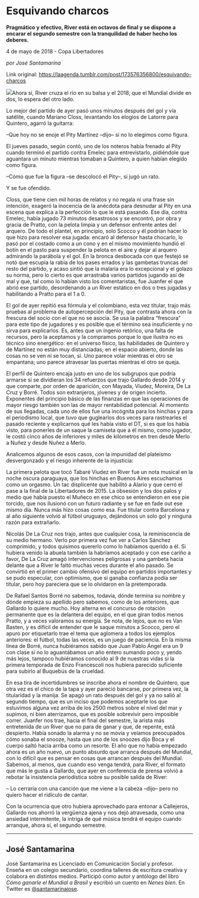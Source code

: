 # Esquivando charcos

**Pragmático y efectivo, River está en octavos de final y se dispone a encarar el segundo semestre con la tranquilidad de haber hecho los deberes.**

4 de mayo de 2018 - Copa Libertadores

_por José Santamarina_

Link original: https://laagenda.tumblr.com/post/173576356800/esquivando-charcos

![](https://64.media.tumblr.com/ece6b5906b068456ed3a10815de80b8f/tumblr_inline_p87lw9LgHp1t6q87u_500.png)Ahora sí, River cruza el río en su balsa y el 2018, que el Mundial divide en dos, lo espera del otro lado.

Lo mejor del partido de ayer pasó unos minutos después del gol y vía satélite, cuando Mariano Closs, levantando los elogios de Latorre para Quintero, agarró la guitarra: 

–Que hoy no se enoje el Pity Martínez –dijo– si no lo elegimos como figura.

El jueves pasado, según contó, uno de los noteros había frenado al Pity cuando terminó el partido contra Emelec para entrevistarlo, pidiéndole que aguantara un minuto mientras tomaban a Quintero, a quien habían elegido como figura.

–Cómo que fue la figura –se descolocó el Pity–, si jugó un rato. 

Y se fue ofendido.

Closs, que tiene cien mil horas de relatos y no regala ni una frase sin intención, exageró la inocencia de la anécdota para desnudar al Pity en una escena que explica a la perfección lo que le está pasando. Ese día, contra Emelec, había jugado 73 minutos desastrosos y se encontró, por obra y gracia de Pratto, con la pelota limpia y un defensor enfrente antes del arquero. De todo el plantel, en principio, solo Scocco y él podrían hacer lo que hizo para resolver esa jugada: encaró al defensor hasta chocarlo, lo pasó por el costado como a un cono y en el mismo movimiento hundió el botín en el pasto para suspender la pelota en el aire y dejar al arquero admirando la parábola y el gol. En la bronca desbocada con que festejó se notó que escupía la rabia de los pases errados y las gambetas truncas del resto del partido, y acaso sintió que la malaria era lo excepcional y el golazo su norma, pero lo cierto es que arrastraba varios partidos jugando así de mal y que, tal como lo habían visto los comentaristas, fue Juanfer el que abrió ese partido, desordenando a un River estático en dos o tres jugadas y habilitando a Pratto para el 1 a 0.

El gol de ayer repitió esa fórmula y el colombiano, esta vez titular, trajo más pruebas al problema de autopercepción del Pity, que contrasta ahora con la frescura del socio con el que no se asocia. Se usa la palabra “frescura” para este tipo de jugadores y es posible que el término sea insuficiente y no sirva para explicarlos. Es, antes que un ingenio retórico, una falta de recursos, pero la aceptamos y la compramos porque lo que ilustra no es técnico sino energético: en el universo físico, las habilidades de Quintero y de Martínez no están muy distanciadas; en el espacio abierto, donde las cosas no se ven ni se tocan, sí. Uno parece volar mientras el otro se empantana; uno parece atravesar las puertas mientras el otro se queja.




El perfil de Quintero encaja justo en uno de los subgrupos que podría armarse si se dividieran los 34 refuerzos que trajo Gallardo desde 2014 y que comparte, por orden de aparición, con Mayada, Viudez, Moreira, De La Cruz y Borré. Todos son extranjeros, jóvenes y de origen incierto. Exponentes del principio básico de las finanzas en que las operaciones de mayor riesgo también son las de mayor rentabilidad potencial. Al momento de sus llegadas, cada uno de ellos fue una incógnita para los hinchas y para el periodismo local, que tuvo que guglearlos dos veces para rastrearles el pasado reciente y explicarnos qué les había visto el DT, si es que los había visto, para ponerles de un saque la camiseta que a él mismo, como jugador, le costó cinco años de inferiores y miles de kilómetros en tren desde Merlo a Nuñez y desde Nuñez a Merlo.

Analicemos algunos de esos casos, con la impunidad del plateísmo desvergonzado y el riesgo inherente de la injusticia:

La primera pelota que tocó Tabaré Viudez en River fue un nota musical en la noche oscura paraguaya, que los hinchas en Buenos Aires escuchamos como un orgasmo. Un tac displicente que habilitó a Alario y que cerró el pase a la final de la Libertadores de 2015. La obsesión y los dos palos y medio que había puesto el Muñeco en ese chico se entendieron en ese pie torcido, que nos ilusionó con un futuro radiante y se fue en fade out ese mismo día. Nunca más hizo cosas como esa. Fue titular contra Barcelona y al año siguiente volvió al fútbol uruguayo, dejándonos un solo gol y ninguna razón para extrañarlo.

Nicolás De La Cruz nos trajo, antes que cualquier cosa, la reminiscencia de su medio hermano. Verlo por primera vez fue ver a Carlos Sánchez comprimido, y todos quisimos quererlo como lo habíamos querido a él. Si hubiera venido la abuela también la habríamos aceptado y con ese cariño a favor, De La Cruz amagó intervenciones peligrosas y una gambeta hacia delante que a River le faltó muchas veces durante el año pasado. Se convirtió en el primer cambio ofensivo del equipo en partidos importantes y se pudo especular, con optimismo, que si ganaba confianza podía ser titular, pero hoy pareciera que se lo olvidaron en la pretemporada.

De Rafael Santos Borré no sabemos, todavía, dónde termina su nombre y dónde empieza su apellido pero sabemos, como de los anteriores, que Gallardo lo quiere mucho. Hoy alterna en el concurso de rotación permanente que es la delantera del equipo, en el que giran todos menos Pratto, y a veces valoramos su energía. Se nota, de lejos, que no es Van Basten, y es difícil de entender que le saque minutos a Scocco, pero el apuro por etiquetarlo trae el tema que aglomera a todos los ejemplos anteriores: el fútbol, todas las veces, es un juego de paciencia. En la misma línea de Borré, nunca hubiéramos sabido que Juan Pablo Ángel era un 9 con clase si no lo aguantábamos un año entero sumando poco y, yendo más lejos, tampoco hubiéramos conocido al 9 de nuestras vidas si la primera temporada de Enzo Francescoli nos hubiera parecido suficiente para subirlo al Buquebús de la crueldad.

En esa tira de incertidumbres se inscribe ahora el nombre de Quintero, que otra vez es el chico de la tapa y ayer pareció bancarse, por primera vez, la titularidad y la manija. Se apagó un rato después del gol y ya no salió al segundo tiempo, que es un inciso que podemos aceptarle los que estuvimos alguna vez arriba de los 2500 metros sobre el nivel del mar y supimos, ni bien aterrizamos, que es posible sobrevivir pero imposible correr. Juanfer nos trae, hacia el final del semestre, la arista más entretenida de un River que no para de ganar y que, de repente, está despierto. Había sonado la alarma y no se movía y veíamos preocupados cómo sonaba el snooze, hasta que uno de los snoozes dijo Boca y el cuerpo saltó hacia arriba como un resorte. El año que no había empezado ahora es un año nuevo, un punto absurdo que arranca después del Mundial, con lo difícil que es pensar en cosas que arrancan después del Mundial. Sabemos, al menos, que cuando eso venga tendrá, para River, el formato que más le gusta a Gallardo, que ayer en conferencia de prensa volvió a rebotar la insistencia periodística sobre su posible salida de River:

– Lo cerraría con una canción que me viene a la cabeza –dijo– pero no quiero hacer el ridículo de cantar.

Con la ocurrencia que otro hubiera aprovechado para entonar a Callejeros, Gallardo nos ahorró la vergüenza ajena y nos dejó atravesada, como una ansiedad intermitente, la intriga de qué música tendrá el equipo cuando arranque, ahora sí, el segundo semestre.



---

 José Santamarina
-----------------

José Santamarina es Licenciado en Comunicación Social y profesor. Enseña en un colegio secundario, coordina talleres de escritura creativa y colabora en distintos medios. Participó como autor y antólogo del libro *Cómo ganarle el Mundial a Brasil* y escribió un cuento en *Nenes bien*. En Twitter es [@santamarinajose](https://twitter.com/santamarinajose?lang=es). 

